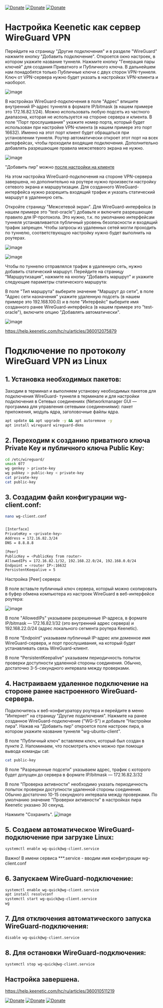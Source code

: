 [![Donate](https://img.shields.io/badge/donate-Pizza-yellow.svg)](https://www.buymeacoffee.com/ntguest)
[![Donate](https://img.shields.io/badge/donate-Yandex-blueviolet.svg)](https://yoomoney.ru/to/410011383527168)
[![Donate](https://img.shields.io/badge/ask-Telegram-blue.svg)](https://t.me/avkulikoff)


# Настройка Keenetic как сервер WireGuard VPN 

Перейдите на страницу "Другие подключения" и в разделе "WireGuard" нажмите кнопку "Добавить подключение". Откроется окно настроек, в котором укажите название туннеля.
Нажмите кнопку "Генерация пары ключей" для создания Приватного и Публичного ключа. В дальнейшем нам понадобятся только Публичные ключи с двух сторон VPN-туннеля. Ключ от VPN-сервера нужно будет указать в настройках VPN-клиента и наоборот.

![image](https://user-images.githubusercontent.com/69485846/171141342-905b7bde-e4ee-4408-a00b-2e03521707f6.png)

В настройках WireGuard-подключения в поле "Адрес" впишите внутренний IP-адрес туннеля в формате IP/bitmask (в нашем примере это 172.16.82.1/24). Можно использовать любую подсеть из частного диапазона, которая не используется на стороне сервера и клиента.
В поле "Порт прослушивания" укажите номер порта, который будет использован при настройке VPN-клиента (в нашем примере это порт 16632). Именно на этот порт клиент будет обращаться при установлении туннеля. Роутер автоматически откроет этот порт на всех интерфейсах, чтобы проходили входящие подключения. Дополнительно добавлять разрешающие правила межсетевого экрана не нужно.

![image](https://user-images.githubusercontent.com/69485846/171142936-261f5629-cb56-4dd4-a1ca-fc031f56c249.png)

"Добавить пир" можно [после настройки на клиенте](https://github.com/ntguest/configs/edit/main/wireguard-oracle.md#4-%D0%BD%D0%B0%D1%81%D1%82%D1%80%D0%B0%D0%B8%D0%B2%D0%B0%D0%B5%D0%BC-%D1%83%D0%B4%D0%B0%D0%BB%D0%B5%D0%BD%D0%BD%D0%BE%D0%B5-%D0%BF%D0%BE%D0%B4%D0%BA%D0%BB%D1%8E%D1%87%D0%B5%D0%BD%D0%B8%D0%B5-%D0%BD%D0%B0-%D1%81%D1%82%D0%BE%D1%80%D0%BE%D0%BD%D0%B5-%D1%80%D0%B0%D0%BD%D0%B5%D0%B5-%D0%BD%D0%B0%D1%81%D1%82%D1%80%D0%BE%D0%B5%D0%BD%D0%BD%D0%BE%D0%B3%D0%BE-wireguard-%D1%81%D0%B5%D1%80%D0%B2%D0%B5%D1%80%D0%B0)


На этом настройка WireGuard-подключения на стороне VPN-сервера завершена, но дополнительно на роутере нужно произвести настройку сетевого экрана и маршрутизации. Для созданного WireGuard-интерфейса нужно разрешить входящий трафик и указать статический маршрут в удаленную сеть.

Откройте страницу "Межсетевой экран". Для WireGuard-интерфейса (в нашем примере это "test-oracle") добавьте и включите разрешающее правило для IP-протокола. Это нужно, т.к. по умолчанию интерфейсам туннеля устанавливается публичный уровень безопасности и входящий трафик запрещен. Чтобы запросы из удаленных сетей могли проходить по туннелю, соответствующую настройку нужно будет выполнить на роутерах.

![image](https://user-images.githubusercontent.com/69485846/171145375-bbaf2c7d-9f41-46a1-ab70-ddbec79c4329.png)

![image](https://user-images.githubusercontent.com/69485846/171145621-643b3eb8-1eb2-4b95-9a27-a2db0d763537.png)

Чтобы по туннелю отправлялся трафик в удаленную сеть, нужно добавить статический маршрут.
Перейдите на страницу "Маршрутизация", нажмите на кнопку "Добавить маршрут" и укажите следующие параметры статического маршрута:

В поле "Тип маршрута" выберите значение "Маршрут до сети", в поле "Адрес сети назначения" укажите удаленную подсеть (в нашем примере это 192.168.100.0) и в поле "Интерфейс" выберите имя созданного ранее WireGuard-интерфейса (в нашем примере это "test-oracle"), включите опцию "Добавлять автоматически".

![image](https://user-images.githubusercontent.com/69485846/171146404-fe37e3da-9823-4aea-8381-4a9c2b7b8e0c.png)


https://help.keenetic.com/hc/ru/articles/360012075879


# Подключение по протоколу WireGuard VPN из Linux

## 1. Установка необходимых пакетов:
Заходим в терминал и выполняем установку необходимых пакетов для подключения WireGuard- туннеля в терминале и для настройки подключения в Сетевых соединениях (Networkmanager GUI — программа для управления сетевыми соединениями): пакет приложения, модуль ядра, заголовочные файлы ядра.
```bash
apt update && apt upgrade -y && apt autoremove -y
apt install wireguard wireguard-dkms
```

## 2. Переходим к созданию приватного ключа Private Key и публичного ключа Public Key:

```bash
cd /etc/wireguard/
umask 077
wg genkey > private-key
wg pubkey > public-key < private-key
cat private-key
cat public-key 
```

## 3. Создадим файл конфигурации wg-client.conf:

```bash
nano wg-client.conf


[Interface]
PrivateKey = <private-key>
Address = 172.16.82.3/24
DNS = 8.8.8.8

[Peer]
PublicKey = <PublicKey from router>
AllowedIPs = 172.16.82.1/32, 192.168.22.0/24, 192.168.0.0/24
Endpoint = <router IP>:16632
PersistentKeepalive = 5
```

Настройка [Peer] сервера:

В поле <PublicKey from router> вставьте публичный ключ сервера, который можно скопировать в буфер обмена компьютера из настроек WireGuard в веб-интерфейсе роутера:

![image](https://user-images.githubusercontent.com/69485846/171133794-78456d6d-5e87-4fce-8d60-6769718ed58b.png)

В поле "AllowedIPs" указываем разрешенные IP-адреса, в формате IP/bitmask — 172.16.82.1/32 (это внутренний адрес сервера) и 192.168.22.0/24 (адрес локального сегмента роутера Keenetic).

В поле "Endpoint" указываем публичный IP-адрес или доменное имя WireGuard-сервера, и порт прослушивания, на который будет устанавливать связь WireGuard-клиент.

В поле "PersistentKeepalive" указываем периодичность попыток проверки доступности удаленной стороны соединения. Обычно, достаточно 3-5-секундного интервала между проверками.

## 4. Настраиваем удаленное подключение на стороне ранее настроенного WireGuard-сервера.

Подключитесь к веб-конфигуратору роутера и перейдите в меню "Интернет" на страницу "Другие подключения". Нажмите на ранее созданное WireGuard-подключение ("WG-S") и добавьте "Настройки пира". Нажав на "Добавить пир" откроется поле настроек пира, в котором укажите название туннеля "wg-ubuntu-client".

В поле "Публичный ключ" вставляем ключ, который был создан в пункте 2.
Напоминаем, что посмотреть ключ можно при помощи вывода команды cat:

```bash
cat public-key
```

В поле "Разрешенные подсети" указываем адрес, трафик с которого будет допущен до сервера в формате IP/bitmask — 172.16.82.3/32

В поле "Проверка активности" необходимо указать периодичность попыток проверки доступности удаленной стороны соединения. Обычно достаточно 10-15 секундного интервала между проверками. По умолчанию значение "Проверки активности" в настройках пира Keenetic указано 30 секунд.

Нажмите "Сохранить".
![image](https://user-images.githubusercontent.com/69485846/171134448-d373953c-7a9c-4d59-87f6-bcfb076917ca.png)

## 5. Создаем автоматическое WireGuard-подключение при загрузке Linux:

```bash
systemctl enable wg-quick@wg-client.service
```

Важно! В имени сервиса ***.service - вводим имя конфигурации wg-client.conf

## 6. Запускаем WireGuard-подключение:

```bash
systemctl enable wg-quick@wg-client.service
apt install resolvconf
systemctl start wg-quick@wg-client.service
wg 
```

## 7. Для отключения автоматического запуска WireGuard-подключения:

```bash
disable wg-quick@wg-client.service
```

## 8. Для остановки WireGuard-подключения:

```bash
systemctl stop wg-quick@wg-client.service
```

## Настройка завершена.

https://help.keenetic.com/hc/ru/articles/360010511219

[![Donate](https://img.shields.io/badge/donate-Pizza-yellow.svg)](https://www.buymeacoffee.com/ntguest)
[![Donate](https://img.shields.io/badge/donate-Yandex-blueviolet.svg)](https://yoomoney.ru/to/410011383527168)
[![Donate](https://img.shields.io/badge/ask-Telegram-blue.svg)](https://t.me/avkulikoff)
